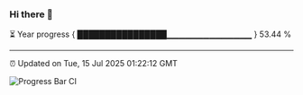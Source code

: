 ### Hi there 👋

⏳ Year progress { ████████████████▁▁▁▁▁▁▁▁▁▁▁▁▁▁ } 53.44 %

---

⏰ Updated on Tue, 15 Jul 2025 01:22:12 GMT

![Progress Bar CI](https://github.com/liununu/liununu/workflows/Progress%20Bar%20CI/badge.svg)
